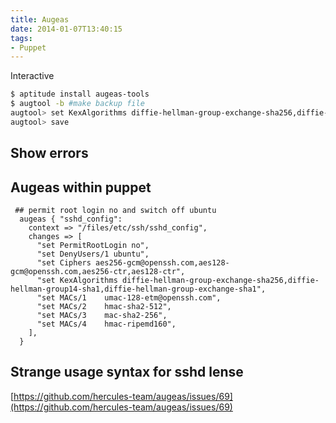 ```yaml
---
title: Augeas
date: 2014-01-07T13:40:15
tags: 
- Puppet
---
```


Interactive

``` bash
$ aptitude install augeas-tools
$ augtool -b #make backup file
augtool> set KexAlgorithms diffie-hellman-group-exchange-sha256,diffie-hellman-group14-sha1,diffie-hellman-group-exchange-sha1
augtool> save
```

## Show errors

## Augeas within puppet

``` puppet
 ## permit root login no and switch off ubuntu
  augeas { "sshd_config":
    context => "/files/etc/ssh/sshd_config",
    changes => [
      "set PermitRootLogin no",
      "set DenyUsers/1 ubuntu",
      "set Ciphers aes256-gcm@openssh.com,aes128-gcm@openssh.com,aes256-ctr,aes128-ctr",
      "set KexAlgorithms diffie-hellman-group-exchange-sha256,diffie-hellman-group14-sha1,diffie-hellman-group-exchange-sha1",
      "set MACs/1    umac-128-etm@openssh.com",
      "set MACs/2    hmac-sha2-512",
      "set MACs/3    mac-sha2-256",
      "set MACs/4    hmac-ripemd160",
    ],
  }
```

## Strange usage syntax for sshd lense

[https://github.com/hercules-team/augeas/issues/69](https://github.com/hercules-team/augeas/issues/69)